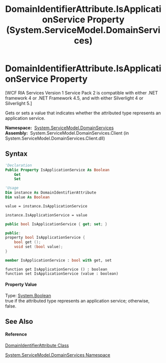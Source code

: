 ﻿---
title: DomainIdentifierAttribute.IsApplicationService Property  (System.ServiceModel.DomainServices)
TOCTitle: IsApplicationService Property
ms:assetid: P:System.ServiceModel.DomainServices.DomainIdentifierAttribute.IsApplicationService
ms:mtpsurl: https://msdn.microsoft.com/en-us/library/system.servicemodel.domainservices.domainidentifierattribute.isapplicationservice(v=VS.91)
ms:contentKeyID: 28755391
ms.date: 01/27/2012
mtps_version: v=VS.91
f1_keywords:
- System.ServiceModel.DomainServices.DomainIdentifierAttribute.IsApplicationService
- System.ServiceModel.DomainServices.DomainIdentifierAttribute.get_IsApplicationService
- System.ServiceModel.DomainServices.DomainIdentifierAttribute.set_IsApplicationService
dev_langs:
- CSharp
- JScript
- VB
- FSharp
- c++
api_location:
- System.ServiceModel.DomainServices.Client.dll
api_name:
- System.ServiceModel.DomainServices.DomainIdentifierAttribute.get_IsApplicationService
- System.ServiceModel.DomainServices.DomainIdentifierAttribute.IsApplicationService
- System.ServiceModel.DomainServices.DomainIdentifierAttribute.set_IsApplicationService
api_type:
- Managed
topic_type:
- apiref
- kbSyntax
product_family_name: VS
ROBOTS: INDEX,FOLLOW
---

# DomainIdentifierAttribute.IsApplicationService Property

\[WCF RIA Services Version 1 Service Pack 2 is compatible with either .NET framework 4 or .NET Framework 4.5, and with either Silverlight 4 or Silverlight 5.\]

Gets or sets a value that indicates whether the attributed type represents an application service.

**Namespace:**  [System.ServiceModel.DomainServices](ff422155\(v=vs.91\).md)  
**Assembly:**  System.ServiceModel.DomainServices.Client (in System.ServiceModel.DomainServices.Client.dll)

## Syntax

``` vb
'Declaration
Public Property IsApplicationService As Boolean
    Get
    Set
```

``` vb
'Usage
Dim instance As DomainIdentifierAttribute
Dim value As Boolean

value = instance.IsApplicationService

instance.IsApplicationService = value
```

``` csharp
public bool IsApplicationService { get; set; }
```

``` c++
public:
property bool IsApplicationService {
    bool get ();
    void set (bool value);
}
```

``` fsharp
member IsApplicationService : bool with get, set
```

``` jscript
function get IsApplicationService () : boolean
function set IsApplicationService (value : boolean)
```

#### Property Value

Type: [System.Boolean](https://msdn.microsoft.com/en-us/library/a28wyd50)  
true if the attributed type represents an application service; otherwise, false.  

## See Also

#### Reference

[DomainIdentifierAttribute Class](ff423010\(v=vs.91\).md)

[System.ServiceModel.DomainServices Namespace](ff422155\(v=vs.91\).md)

